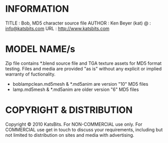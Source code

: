 INFORMATION
===========
TITLE	:	Bob, MD5 character source file
AUTHOR	:	Ken Beyer (kat)
@	:	info@katsbits.com
URL	:	http://www.katsbits.com


MODEL NAME/s
============
Zip file contains *.blend source file and TGA texture assets for MD5 format testing. Files and media are provided "as is" without any explicit or implied warranty of fuctionality.

- boblampclean.md5mesh & *.md5anim are version "10" MD5 files
- lamp.md5mesh & *.md5anim are older version "6" MD5 files


COPYRIGHT & DISTRIBUTION
========================
Copyright © 2010 KatsBits.
For NON-COMMERCIAL use only.
For COMMERCIAL use get in touch to discuss your requirements, including but not limited to distribution on sites and media with advertising.
